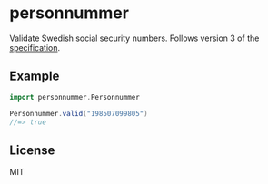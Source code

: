 # personnummer

Validate Swedish social security numbers. Follows version 3 of the [specification](https://github.com/personnummer/meta#package-specification-v3).

## Example

```scala
import personnummer.Personnummer

Personnummer.valid("198507099805")
//=> true
```

## License

MIT